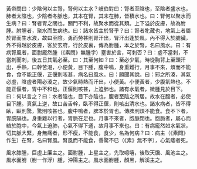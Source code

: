 黃帝問曰：少陰何以主腎，腎何以主水？岐伯對曰：腎者至陰也，至陰者盛水也，肺者太陰也，少陰者冬脈也，其本在腎，其末在肺，皆積水也。曰：腎何以聚水而生病？曰：腎者胃之關也。關門不利，故聚水而從其類。上下溢於皮膚，故為胕腫。胕腫者，聚水而生病也。曰：諸水皆主於腎乎？曰：腎者牝藏也，地氣上者屬於腎而生水液，故曰至陰。勇而勞甚則腎汗出，腎汗出逢於風，內不得入於腑臟，外不得越於皮膚，客於玄府，行於皮裏，傳為胕腫，本之於腎，名曰風水。曰：有病腎風者，面胕龐然腫（《素問》無腫字）壅害於言，可刺否？曰：虛不當刺，不當刺而刺，後五日其氣必至。曰：其至何如？曰：至必少氣，時從胸背上至頭汗出，手熱，口幹苦渴，小便黃，目下腫，腹中鳴，身重難行，月事不來，煩而不能食，食不能正偃，正偃則咳甚，病名曰風水。曰：願聞其說。曰：邪之所湊，其氣必虛，陰虛者陽必湊之，故少氣時熱而汗出，小便黃。小便黃者，少腹氣熱也。不能正偃者，胃中不和也。正偃則咳甚，上迫肺也。諸有水氣者，微腫見於目下。曰：何以言之？曰：水者陰也，目下亦陰也，腹者至陰之所居。故水在腹者，必使目下腫。真氣上逆，故口苦舌幹，臥不得正偃，則咳出清水也。諸水病者，皆不得臥，臥則驚，驚則咳甚也。腹中鳴者，脾本於胃也。傳脾則煩不能食。食不下者，胃脘隔也。身重難以行者，胃脈在足也。月事不來者，胞脈閉也。胞脈者，屬心而絡於胞中，今氣上迫肺，心氣不得下通，故月事不來也。曰：有病龐然如水氣狀，切其脈大緊，身無痛者，形不瘦，不能食，食少，名為何病？曰：病主（《素問》作生）在腎，名曰腎風。腎風而不能食，善驚不已（《素》無不字），心氣痿者死。

風水膝腫，巨虛上廉主之。面胕腫，上星主之，先取噫嘻，後取天牖、風池主之。風水面胕（胕一作浮）腫，沖陽主之。風水面胕腫，顏黑，解溪主之。